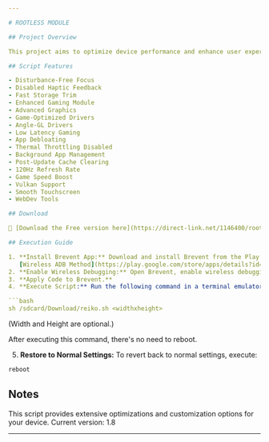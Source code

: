 ```yaml
---

# ROOTLESS MODULE

## Project Overview

This project aims to optimize device performance and enhance user experience without the need to root your device. We apply this using the Brevent application instead of Magisk, and provide a script with various features such as performance optimization, rendering enhancement, bloatware removal, and more.

## Script Features

- Disturbance-Free Focus
- Disabled Haptic Feedback
- Fast Storage Trim
- Enhanced Gaming Module
- Advanced Graphics
- Game-Optimized Drivers
- Angle-GL Drivers
- Low Latency Gaming
- App Debloating
- Thermal Throttling Disabled
- Background App Management
- Post-Update Cache Clearing
- 120Hz Refresh Rate
- Game Speed Boost
- Vulkan Support
- Smooth Touchscreen
- WebDev Tools

## Download

🔗 [Download the Free version here](https://direct-link.net/1146400/rootless-module)  

## Execution Guide

1. **Install Brevent App:** Download and install Brevent from the Play Store.
   [Wireless ADB Method](https://play.google.com/store/apps/details?id=me.piebridge.brevent).
2. **Enable Wireless Debugging:** Open Brevent, enable wireless debugging, and note down the port address.
3. **Apply Code to Brevent.**
4. **Execute Script:** Run the following command in a terminal emulator or through ADB:

```bash
sh /sdcard/Download/reiko.sh <widthxheight>
```

   (Width and Height are optional.)

   After executing this command, there's no need to reboot.

5. **Restore to Normal Settings:** To revert back to normal settings, execute:

```bash
reboot
```

## Notes

This script provides extensive optimizations and customization options for your device. Current version: 1.8

---
```

